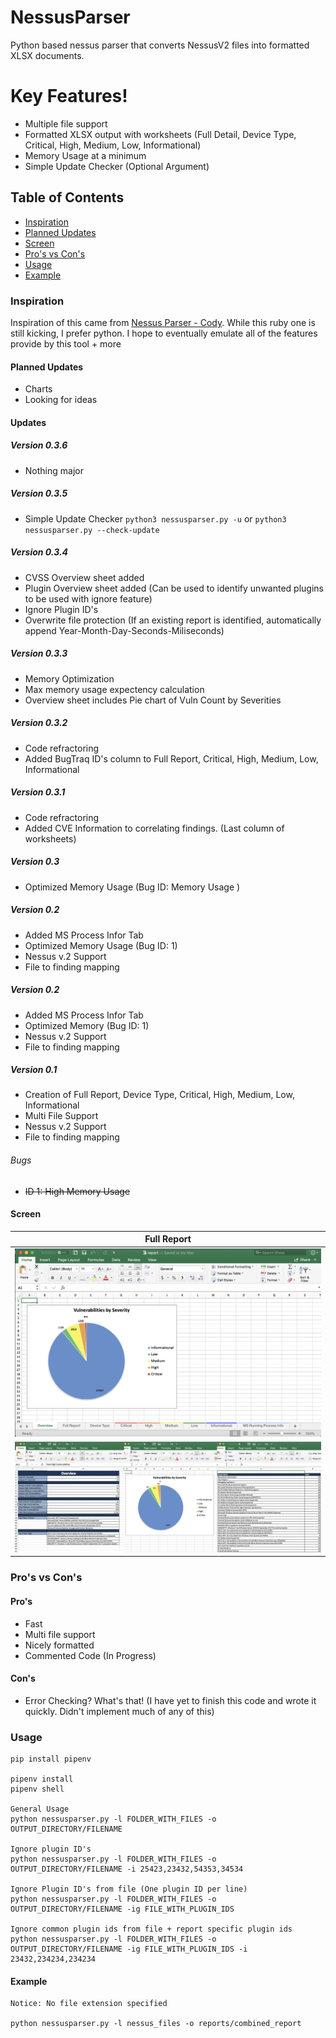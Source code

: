 # NessusParser

Python based nessus parser that converts NessusV2 files into formatted XLSX documents.

# Key Features!

  - Multiple file support
  - Formatted XLSX output with worksheets (Full Detail, Device Type, Critical, High, Medium, Low, Informational)
  - Memory Usage at a minimum
  - Simple Update Checker (Optional Argument)

## Table of Contents

  - [Inspiration](#inspiration)
  - [Planned Updates](#planned-updates)
  - [Screen](#screen)
  - [Pro's vs Con's](#pro's-vs-con's)
  - [Usage](#usage)
  - [Example](#example)


### Inspiration

Inspiration of this came from [Nessus Parser - Cody](http://www.melcara.com/archives/253). While this ruby one is still kicking, I prefer python. I hope to eventually emulate all of the features provide by this tool + more


#### Planned Updates

 - Charts
 - Looking for ideas 


#### Updates

##### Version 0.3.6

 - Nothing major

##### Version 0.3.5

 - Simple Update Checker `python3 nessusparser.py -u` or `python3 nessusparser.py --check-update`

##### Version 0.3.4

 - CVSS Overview sheet added
 - Plugin Overview sheet added (Can be used to identify unwanted plugins to be used with ignore feature)
 - Ignore Plugin ID's 
 - Overwrite file protection (If an existing report is identified, automatically append Year-Month-Day-Seconds-Miliseconds)

##### Version 0.3.3

- Memory Optimization
- Max memory usage expectency calculation
- Overview sheet includes Pie chart of Vuln Count by Severities

##### Version 0.3.2

 - Code refractoring
 - Added BugTraq ID's column to Full Report, Critical, High, Medium, Low, Informational


##### Version 0.3.1

 - Code refractoring
 - Added CVE Information to correlating findings. (Last column of worksheets)


##### Version 0.3

 - Optimized Memory Usage (Bug ID: Memory Usage )


##### Version 0.2

 - Added MS Process Infor Tab
 - Optimized Memory Usage (Bug ID: 1)
 - Nessus v.2 Support
 - File to finding mapping

##### Version 0.2

 - Added MS Process Infor Tab
 - Optimized Memory (Bug ID: 1)
 - Nessus v.2 Support
 - File to finding mapping

##### Version 0.1

 - Creation of Full Report, Device Type, Critical, High, Medium, Low, Informational
 - Multi File Support
 - Nessus v.2 Support
 - File to finding mapping

###### Bugs

 - <del>ID 1: High Memory Usage</del>





#### Screen

| Full Report |
| ---------------|
| <img src="./screenshots/Example1.png" width="100%"> |
| <img src="./screenshots/Example2.png" width="100%"> |


### Pro's vs Con's
#### Pro's
  - Fast
  - Multi file support
  - Nicely formatted
  - Commented Code (In Progress)

#### Con's
  - Error Checking? What's that! (I have yet to finish this code and wrote it quickly. Didn't implement much of any of this)
 

### Usage

```
pip install pipenv

pipenv install
pipenv shell

General Usage
python nessusparser.py -l FOLDER_WITH_FILES -o OUTPUT_DIRECTORY/FILENAME

Ignore plugin ID's
python nessusparser.py -l FOLDER_WITH_FILES -o OUTPUT_DIRECTORY/FILENAME -i 25423,23432,54353,34534

Ignore Plugin ID's from file (One plugin ID per line)
python nessusparser.py -l FOLDER_WITH_FILES -o OUTPUT_DIRECTORY/FILENAME -ig FILE_WITH_PLUGIN_IDS

Ignore common plugin ids from file + report specific plugin ids
python nessusparser.py -l FOLDER_WITH_FILES -o OUTPUT_DIRECTORY/FILENAME -ig FILE_WITH_PLUGIN_IDS -i 23432,234234,234234

```

#### Example

```
Notice: No file extension specified

python nessusparser.py -l nessus_files -o reports/combined_report
```


